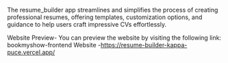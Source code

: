 The resume_builder app streamlines and simplifies the process of creating professional resumes, offering templates, customization options,
and guidance to help users craft impressive CVs effortlessly.

Website Preview-
You can preview the website by visiting the following link: bookmyshow-frontend Website -https://resume-builder-kappa-puce.vercel.app/

